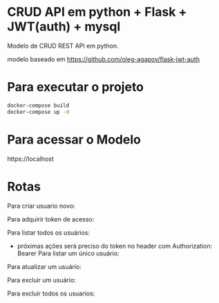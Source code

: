 # CRUD API em python + Flask + JWT(auth) + mysql

Modelo de CRUD REST API em python.

modelo baseado em https://github.com/oleg-agapov/flask-jwt-auth


# Para executar o projeto

``` bash
docker-compose build
docker-compose up -d

```

# Para acessar o Modelo

https://localhost

# Rotas
Para criar usuario novo:

Para adquirir token de acesso:

Para listar todos os usuários:

* próximas ações será preciso do token no header com Authorization: Bearer <token>
Para listar um único usuário:

Para atualizar um usuário:

Para excluir um usuário:

Para excluir todos os usuarios:
